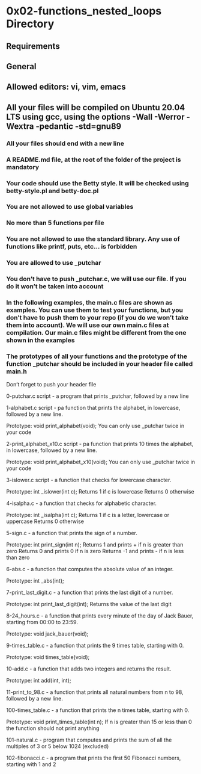 
# 0x02-functions_nested_loops Directory


## Requirements
## General


## Allowed editors: vi, vim, emacs

## All your files will be compiled on Ubuntu 20.04 LTS using gcc, using the options -Wall -Werror -Wextra -pedantic -std=gnu89

### All your files should end with a new line

### A README.md file, at the root of the folder of the project is mandatory

### Your code should use the Betty style. It will be checked using betty-style.pl and betty-doc.pl

### You are not allowed to use global variables

### No more than 5 functions per file

### You are not allowed to use the standard library. Any use of functions like printf, puts, etc… is forbidden

### You are allowed to use _putchar

### You don’t have to push _putchar.c, we will use our file. If you do it won’t be taken into account

### In the following examples, the main.c files are shown as examples. You can use them to test your functions, but you don’t have to push them to your repo (if you do we won’t take them into account). We will use our own main.c files at compilation. Our main.c files might be different from the one shown in the examples

### The prototypes of all your functions and the prototype of the function _putchar should be included in your header file called main.h
Don’t forget to push your header file


 0-putchar.c script -  a program that prints _putchar, followed by a new line

 1-alphabet.c script - pa function that prints the alphabet, in lowercase, followed by a new line.

Prototype: void print_alphabet(void);
You can only use _putchar twice in your code


 2-print_alphabet_x10.c script - pa function that prints 10 times the alphabet, in lowercase, followed by a new line.

Prototype: void print_alphabet_x10(void);
You can only use _putchar twice in your code

3-islower.c script - a function that checks for lowercase character.

Prototype: int _islower(int c);
Returns 1 if c is lowercase
Returns 0 otherwise

4-isalpha.c - a function that checks for alphabetic character.

Prototype: int _isalpha(int c);
Returns 1 if c is a letter, lowercase or uppercase
Returns 0 otherwise

5-sign.c -  a function that prints the sign of a number.

Prototype: int print_sign(int n);
Returns 1 and prints + if n is greater than zero
Returns 0 and prints 0 if n is zero
Returns -1 and prints - if n is less than zero

6-abs.c - a function that computes the absolute value of an integer.

Prototype: int _abs(int);

7-print_last_digit.c - a function that prints the last digit of a number.

Prototype: int print_last_digit(int);
Returns the value of the last digit

8-24_hours.c - a function that prints every minute of the day of Jack Bauer, starting from 00:00 to 23:59.

Prototype: void jack_bauer(void);

9-times_table.c - a function that prints the 9 times table, starting with 0.

Prototype: void times_table(void);
 
10-add.c -  a function that adds two integers and returns the result.

Prototype: int add(int, int);

11-print_to_98.c - a function that prints all natural numbers from n to 98, followed by a new line.

100-times_table.c -  a function that prints the n times table, starting with 0.

Prototype: void print_times_table(int n);
If n is greater than 15 or less than 0 the function should not print anything

101-natural.c -  program that computes and prints the sum of all the multiples of 3 or 5 below 1024 (excluded)

102-fibonacci.c - a program that prints the first 50 Fibonacci numbers, starting with 1 and 2

